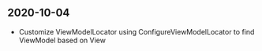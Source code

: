 ﻿## 2020-10-04
- Customize ViewModelLocator using ConfigureViewModelLocator to find ViewModel based on View